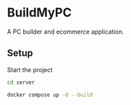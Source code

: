 # BuildMyPC

A PC builder and ecommerce application.

## Setup

Start the project

```bash
cd server

docker compose up -d --build
```

